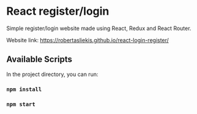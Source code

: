 # React register/login 

Simple register/login website made using React, Redux and React Router.

Website link: https://robertasliekis.github.io/react-login-register/

## Available Scripts

In the project directory, you can run:

### `npm install`

### `npm start`


